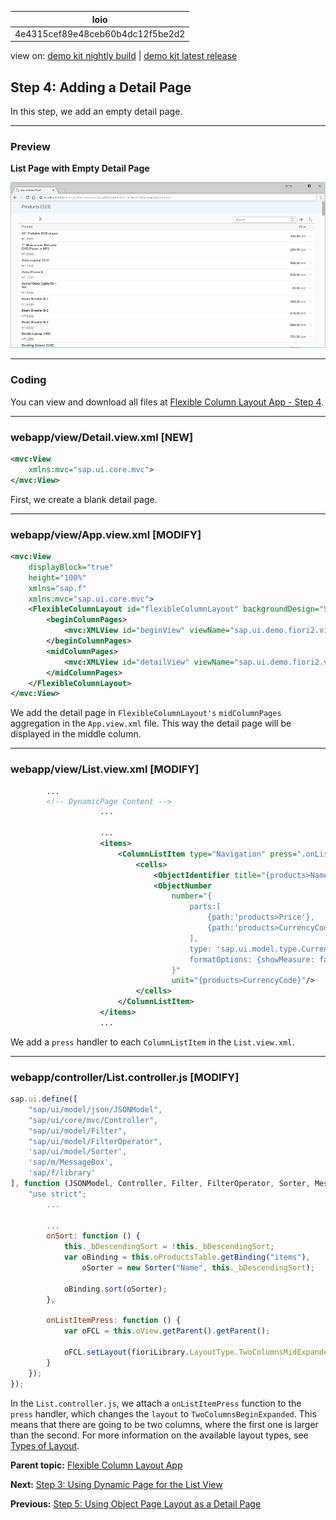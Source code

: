 <!-- loio4e4315cef89e48ceb60b4dc12f5be2d2 -->

| loio |
| -----|
| 4e4315cef89e48ceb60b4dc12f5be2d2 |

<div id="loio">

view on: [demo kit nightly build](https://sdk.openui5.org/nightly/#/topic/4e4315cef89e48ceb60b4dc12f5be2d2) | [demo kit latest release](https://sdk.openui5.org/topic/4e4315cef89e48ceb60b4dc12f5be2d2)</div>

## Step 4: Adding a Detail Page

In this step, we add an empty detail page.

***

<a name="loio4e4315cef89e48ceb60b4dc12f5be2d2__section_ed2_4dd_lbb"/>

### Preview

   
  
**List Page with Empty Detail Page**

 ![](images/loio10dec0cd47ca4a6fb9ce1caf2ba768e3_HiRes.gif "List Page with Empty Detail Page") 

***

<a name="loio4e4315cef89e48ceb60b4dc12f5be2d2__section_fd2_4dd_lbb"/>

### Coding

You can view and download all files at [Flexible Column Layout App - Step 4](https://sdk.openui5.org/sample/sap.f.tutorial.fiori2.04/preview).

***

<a name="loio4e4315cef89e48ceb60b4dc12f5be2d2__section_a5b_clj_l4b"/>

### webapp/view/Detail.view.xml \[NEW\]

```xml
<mvc:View
	xmlns:mvc="sap.ui.core.mvc">
</mvc:View>
```

First, we create a blank detail page.

***

<a name="loio4e4315cef89e48ceb60b4dc12f5be2d2__section_t3z_1lj_l4b"/>

### webapp/view/App.view.xml \[MODIFY\]

```xml
<mvc:View
	displayBlock="true"
	height="100%"
	xmlns="sap.f"
	xmlns:mvc="sap.ui.core.mvc">
	<FlexibleColumnLayout id="flexibleColumnLayout" backgroundDesign="Solid">
		<beginColumnPages>
			<mvc:XMLView id="beginView" viewName="sap.ui.demo.fiori2.view.List"/>
		</beginColumnPages>
		<midColumnPages>
			<mvc:XMLView id="detailView" viewName="sap.ui.demo.fiori2.view.Detail"/>
		</midColumnPages>
	</FlexibleColumnLayout>
</mvc:View>
```

We add the detail page in `FlexibleColumnLayout's` `midColumnPages` aggregation in the `App.view.xml` file. This way the detail page will be displayed in the middle column.

***

<a name="loio4e4315cef89e48ceb60b4dc12f5be2d2__section_xw1_1lj_l4b"/>

### webapp/view/List.view.xml \[MODIFY\]

```xml
		...
		<!-- DynamicPage Content -->
					...

					...
					<items>
						<ColumnListItem type="Navigation" press=".onListItemPress">
							<cells>
								<ObjectIdentifier title="{products>Name}" text="{products>ProductId}"/>
								<ObjectNumber
									number="{
										parts:[
											{path:'products>Price'},
											{path:'products>CurrencyCode'}
										],
										type: 'sap.ui.model.type.Currency',
										formatOptions: {showMeasure: false}
									}"
									unit="{products>CurrencyCode}"/>
							</cells>
						</ColumnListItem>
					</items>
					...
```

We add a `press` handler to each `ColumnListItem` in the `List.view.xml`.

***

<a name="loio4e4315cef89e48ceb60b4dc12f5be2d2__section_nxz_ykj_l4b"/>

### webapp/controller/List.controller.js \[MODIFY\]

```js
sap.ui.define([
	"sap/ui/model/json/JSONModel",
	"sap/ui/core/mvc/Controller",
	"sap/ui/model/Filter",
	"sap/ui/model/FilterOperator",
	'sap/ui/model/Sorter',
	'sap/m/MessageBox',
	'sap/f/library'
], function (JSONModel, Controller, Filter, FilterOperator, Sorter, MessageBox, fioriLibrary) {
	"use strict";
		...

		...
		onSort: function () {
			this._bDescendingSort = !this._bDescendingSort;
			var oBinding = this.oProductsTable.getBinding("items"),
				oSorter = new Sorter("Name", this._bDescendingSort);

			oBinding.sort(oSorter);
		},

		onListItemPress: function () {
			var oFCL = this.oView.getParent().getParent();

			oFCL.setLayout(fioriLibrary.LayoutType.TwoColumnsMidExpanded);
		}
	});
});
```

In the `List.controller.js`, we attach a `onListItemPress` function to the `press` handler, which changes the `layout` to `TwoColumnsBeginExpanded`. This means that there are going to be two columns, where the first one is larger than the second. For more information on the available layout types, see [Types of Layout](Types_of_Layout_3b9f760.md).

**Parent topic:** [Flexible Column Layout App](Flexible_Column_Layout_App_c4de2df.md "In this tutorial, we showcase how to structure your OpenUI5 app using the layout patterns that comply with the SAP Fiori design guidelines.")

**Next:** [Step 3: Using Dynamic Page for the List View](Step_3_Using_Dynamic_Page_for_the_List_View_0830bce.md "In this step, we create the list view of the app using sap.f.DynamicPage control.")

**Previous:** [Step 5: Using Object Page Layout as a Detail Page](Step_5_Using_Object_Page_Layout_as_a_Detail_Page_d1ffe61.md "In this step, we add sap.uxap.ObjectPageLayout to the detail page to display more information about each product.")

